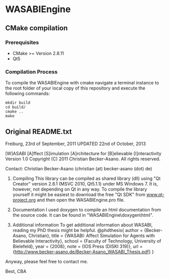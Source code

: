 # WASABIEngine
## CMake compilation
### Prerequisites
- CMake >= Version 2.8.11
- Qt5

### Compilation Process
To compile the WASABIEngine with cmake navigate a terminal instance to the root folder of your local copy of this repository and execute the following commands:

	mkdir build
	cd build/
	cmake ..
	make

## Original README.txt
Freiburg, 23rd of September, 2011
UPDATED 22nd of October, 2013

[W]ASABI [A]ffect [S]imulation [A]rchitecture for [B]elievable [I]nteractivity
Version 1.0
Copyright (C) 2011 Christian Becker-Asano.
All rights reserved.

Contact: Christian Becker-Asano (christian (at) becker-asano (dot) de)

1. Compiling
This library can be compiled as shared library (dll) using "Qt Creator" version 2.8.1 (MSVC 2010, Qt5.1.1)
under MS Windows 7. It is, however, not depending on Qt in any way.
To compile the library yourself it might be easiest to download the free "Qt SDK" from www.qt-project.org and then
open the WASABIEngine.pro file.

2. Documentation
I used doxygen to compile an html documentation from the source code. It can be found in
"WASABIEngine\doxygen\html".

3. Additional information
To get additional information about WASABI, reading my PhD thesis might be helpful.
@phdthesis{
  author = {Becker-Asano, Christian},
  title = {WASABI: Affect Simulation for Agents with Believable Interactivity},
  school = {Faculty of Technology, University of Bielefeld},
  year = {2008},
  note = {IOS Press (DISKI 319)},
  url = {http://www.becker-asano.de/Becker-Asano_WASABI_Thesis.pdf}
}

Anyway, please feel free to contact me.

Best,
CBA
